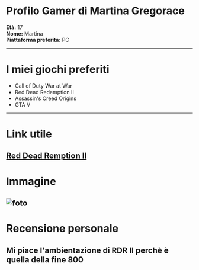 # Profilo Gamer di Martina Gregorace  

**Età:** 17  
**Nome:** Martina  
**Piattaforma preferita:** PC  

---  
# I miei giochi preferiti  
- Call of Duty War at War
- Red Dead Redemption II
- Assassin's Creed Origins
- GTA V
---  
# Link utile  
[Red Dead Remption II](https://www.rockstargames.com/it/reddeadredemption2)  
---  
# Immagine  
![foto](https://gaming-cdn.com/images/products/1744/orig/red-dead-redemption-2-xbox-one-gioco-microsoft-store-europe-cover.jpg?v=1730908051)  
---
# Recensione personale  
## Mi piace l'ambientazione di RDR II perchè è quella della fine 800
